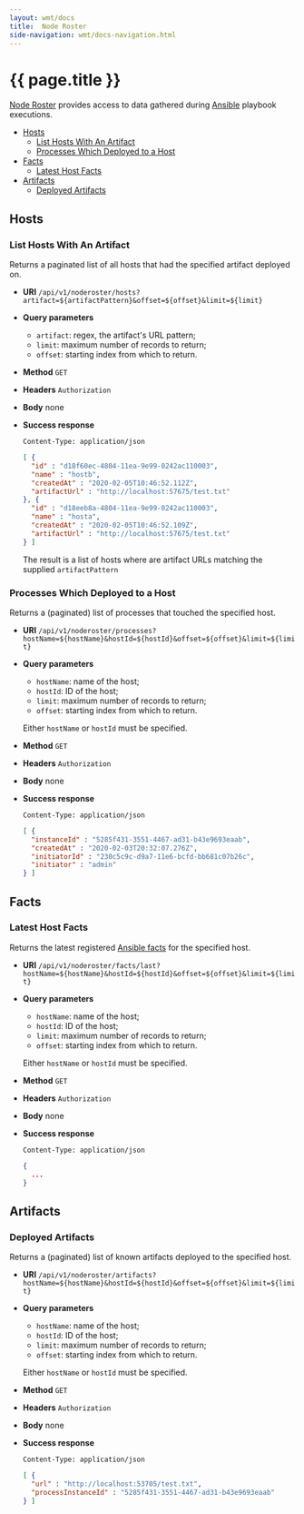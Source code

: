 ```yaml
---
layout: wmt/docs
title:  Node Roster
side-navigation: wmt/docs-navigation.html
---
```


# {{ page.title }}

[Node Roster](../getting-started/node-roster.html) provides access to data
gathered during [Ansible](../plugins-v2/ansible.html) playbook executions.

- [Hosts](#hosts)
    - [List Hosts With An Artifact](#list-hosts-with-an-artifact)
    - [Processes Which Deployed to a Host](#processes-which-deployed-to-a-host)
- [Facts](#facts)
    - [Latest Host Facts](#latest-host-facts)
- [Artifacts](#artifacts)
    - [Deployed Artifacts](#deployed-artifacts)

## Hosts

### List Hosts With An Artifact

Returns a paginated list of all hosts that had the specified artifact
deployed on.

* **URI** `/api/v1/noderoster/hosts?artifact=${artifactPattern}&offset=${offset}&limit=${limit}`
* **Query parameters**
    - `artifact`: regex, the artifact's URL pattern;
    - `limit`: maximum number of records to return;
    - `offset`: starting index from which to return.
* **Method** `GET`
* **Headers** `Authorization`
* **Body**
    none
* **Success response**

    ```
    Content-Type: application/json
    ```

    ```json
    [ {
      "id" : "d18f60ec-4804-11ea-9e99-0242ac110003",
      "name" : "hostb",
      "createdAt" : "2020-02-05T10:46:52.112Z",
      "artifactUrl" : "http://localhost:57675/test.txt"
    }, {
      "id" : "d18eeb8a-4804-11ea-9e99-0242ac110003",
      "name" : "hosta",
      "createdAt" : "2020-02-05T10:46:52.109Z",
      "artifactUrl" : "http://localhost:57675/test.txt"
    } ]
    ```
  
    The result is a list of hosts where are artifact URLs matching the supplied
    `artifactPattern`

### Processes Which Deployed to a Host

Returns a (paginated) list of processes that touched the specified host.

* **URI** `/api/v1/noderoster/processes?hostName=${hostName}&hostId=${hostId}&offset=${offset}&limit=${limit}`
* **Query parameters**
    - `hostName`: name of the host;
    - `hostId`: ID of the host;
    - `limit`: maximum number of records to return;
    - `offset`: starting index from which to return.

    Either `hostName` or `hostId` must be specified.
* **Method** `GET`
* **Headers** `Authorization`
* **Body**
    none
* **Success response**

    ```
    Content-Type: application/json
    ```

    ```json
    [ {
      "instanceId" : "5285f431-3551-4467-ad31-b43e9693eaab",
      "createdAt" : "2020-02-03T20:32:07.276Z",
      "initiatorId" : "230c5c9c-d9a7-11e6-bcfd-bb681c07b26c",
      "initiator" : "admin"
    } ]
    ```

## Facts

### Latest Host Facts

Returns the latest registered
[Ansible facts](https://docs.ansible.com/ansible/latest/user_guide/playbooks_variables.html#variables-discovered-from-systems-facts)
for the specified host.

* **URI** `/api/v1/noderoster/facts/last?hostName=${hostName}&hostId=${hostId}&offset=${offset}&limit=${limit}`
* **Query parameters**
    - `hostName`: name of the host;
    - `hostId`: ID of the host;
    - `limit`: maximum number of records to return;
    - `offset`: starting index from which to return.
    
    Either `hostName` or `hostId` must be specified.
* **Method** `GET`
* **Headers** `Authorization`
* **Body**
    none
* **Success response**

    ```
    Content-Type: application/json
    ```

    ```json
    {
      ...
    }
    ```

## Artifacts

### Deployed Artifacts

Returns a (paginated) list of known artifacts deployed to the specified host.

* **URI** `/api/v1/noderoster/artifacts?hostName=${hostName}&hostId=${hostId}&offset=${offset}&limit=${limit}`
* **Query parameters**
    - `hostName`: name of the host;
    - `hostId`: ID of the host;
    - `limit`: maximum number of records to return;
    - `offset`: starting index from which to return.
    
    Either `hostName` or `hostId` must be specified.
* **Method** `GET`
* **Headers** `Authorization`
* **Body**
    none
* **Success response**

    ```
    Content-Type: application/json
    ```

    ```json
    [ {
      "url" : "http://localhost:53705/test.txt",
      "processInstanceId" : "5285f431-3551-4467-ad31-b43e9693eaab"
    } ]
    ```
